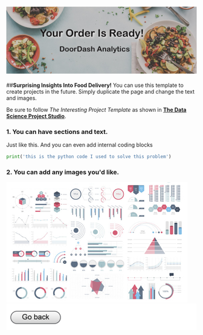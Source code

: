 #### <img src="images/TitleImage_Doordash_Trimmed.jpg?raw=true"/>

##**Surprising Insights Into Food Delivery!** 
You can use this template to create projects in the future. Simply duplicate the page and change the text and images. 

Be sure to follow *The Interesting Project Template* as shown in [**The Data Science Project Studio**](https://www.datacareerjumpstart.com/products/the-data-science-project-studio/categories/2150357707/posts/2158441592). 

### 1. You can have sections and text.

Just like this. And you can even add internal coding blocks

```python
print('this is the python code I used to solve this problem')
```

### 2. You can add any images you'd like. 

<img src="images/dummy_thumbnail.jpg?raw=true"/>


<img src="images/Button.jpg?raw=true"/>

